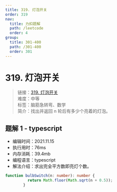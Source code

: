 ```yaml
---
title: 319. 灯泡开关
order: 319
nav:
  title: 力扣题解
  path: /leetcode
  order: 4
group:
  title: 301-400
  path: /301-400
  order: 301
---
```


# 319. 灯泡开关
    
> 链接：[319. 灯泡开关](https://leetcode-cn.com/problems/bulb-switcher/)  
> 难度：中等  
> 标签：脑筋急转弯、数学  
> 简介：找出并返回 n 轮后有多少个亮着的灯泡。
      
## 题解 1 - typescript
- 编辑时间：2021.11.15
- 执行用时：76ms
- 内存消耗：39.4mb
- 编程语言：typescript
- 解法介绍：求出完全平方数即亮灯个数。
```typescript
function bulbSwitch(n: number): number {
          return Math.floor(Math.sqrt(n + 0.5));
        }
```

      